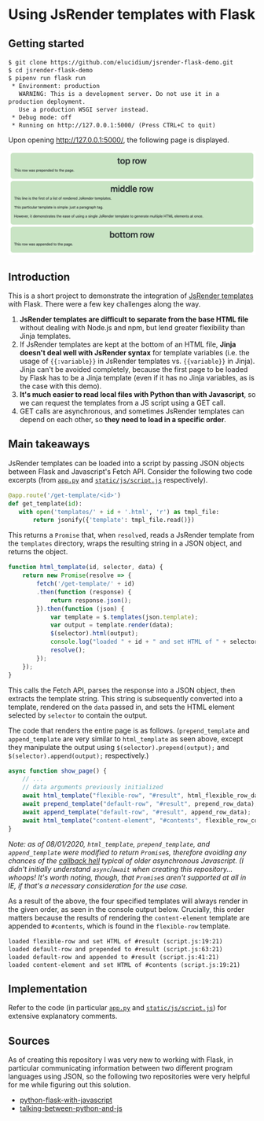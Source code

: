 # Using JsRender templates with Flask

## Getting started

```
$ git clone https://github.com/elucidium/jsrender-flask-demo.git
$ cd jsrender-flask-demo
$ pipenv run flask run
 * Environment: production
   WARNING: This is a development server. Do not use it in a production deployment.
   Use a production WSGI server instead.
 * Debug mode: off
 * Running on http://127.0.0.1:5000/ (Press CTRL+C to quit)
 ```

Upon opening <http://127.0.0.1:5000/>, the following page is displayed.

![Screenshot of the output.](/images/result.png)

 ## Introduction

 This is a short project to demonstrate the integration of [JsRender templates](https://www.jsviews.com/) with Flask. There were a few key challenges along the way.

 1. **JsRender templates are difficult to separate from the base HTML file** without dealing with Node.js and npm, but lend greater flexibility than Jinja templates.
 2. If JsRender templates are kept at the bottom of an HTML file, **Jinja doesn't deal well with JsRender syntax** for template variables (i.e. the usage of `{{:variable}}` in JsRender templates vs. `{{variable}}` in Jinja). Jinja can't be avoided completely, because the first page to be loaded by Flask has to be a Jinja template (even if it has no Jinja variables, as is the case with this demo).
 3. **It's much easier to read local files with Python than with Javascript**, so we can request the templates from a JS script using a GET call.
 4. GET calls are asynchronous, and sometimes JsRender templates can depend on each other, so **they need to load in a specific order**.

 ## Main takeaways

 JsRender templates can be loaded into a script by passing JSON objects between Flask and Javascript's Fetch API. Consider the following two code excerpts (from [`app.py`](app.py) and [`static/js/script.js`](static/js/script.js) respectively).

 ```python
 @app.route('/get-template/<id>')
def get_template(id):
    with open('templates/' + id + '.html', 'r') as tmpl_file:
        return jsonify({'template': tmpl_file.read()})
```
This returns a `Promise` that, when `resolve`d, reads a JsRender template from the `templates` directory, wraps the resulting string in a JSON object, and returns the object.

```javascript
function html_template(id, selector, data) {
    return new Promise(resolve => {
        fetch('/get-template/' + id)
        .then(function (response) {
            return response.json();
        }).then(function (json) {
            var template = $.templates(json.template);
            var output = template.render(data);
            $(selector).html(output);
            console.log("loaded " + id + " and set HTML of " + selector);
            resolve();
        });
    });
}
```
This calls the Fetch API, parses the response into a JSON object, then extracts the template string. This string is subsequently converted into a template, rendered on the `data` passed in, and sets the HTML element selected by `selector` to contain the output.

The code that renders the entire page is as follows. (`prepend_template` and `append_template` are very similar to `html_template` as seen above, except they manipulate the output using `$(selector).prepend(output);` and `$(selector).append(output);` respectively.)
```javascript
async function show_page() {
    // ...
    // data arguments previously initialized
    await html_template("flexible-row", "#result", html_flexible_row_data);
    await prepend_template("default-row", "#result", prepend_row_data);
    await append_template("default-row", "#result", append_row_data);
    await html_template("content-element", "#contents", flexible_row_contents);
}

```
*Note: as of 08/01/2020, `html_template`, `prepend_template`, and `append_template` were modified to return `Promise`s, therefore avoiding any chances of the [callback hell](http://callbackhell.com/) typical of older asynchronous Javascript. (I didn't initially understand `async`/`await` when creating this repository... whoops! It's worth noting, though, that `Promise`s aren't supported at all in IE, if that's a necessary consideration for the use case.*


As a result of the above, the four specified templates will always render in the given order, as seen in the console output below. Crucially, this order matters because the results of rendering the `content-element` template are appended to `#contents`, which is found in the `flexible-row` template.

```
loaded flexible-row and set HTML of #result (script.js:19:21)
loaded default-row and prepended to #result (script.js:63:21)
loaded default-row and appended to #result (script.js:41:21)
loaded content-element and set HTML of #contents (script.js:19:21)
```

## Implementation

Refer to the code (in particular [`app.py`](app.py) and [`static/js/script.js`](static/js/script.js)) for extensive explanatory comments.

## Sources

As of creating this repository I was very new to working with Flask, in particular communicating information between two different program languages using JSON, so the following two repositories were very helpful for me while figuring out this solution.

- [python-flask-with-javascript](https://github.com/jitsejan/python-flask-with-javascript)
- [talking-between-python-and-js](https://github.com/healeycodes/talking-between-python-and-js)
